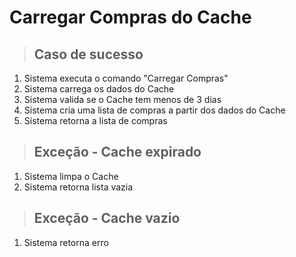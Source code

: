 # Carregar Compras do Cache

> ## Caso de sucesso

1. Sistema executa o comando "Carregar Compras"
2. Sistema carrega os dados do Cache
3. Sistema valida se o Cache tem menos de 3 dias
4. Sistema cria uma lista de compras a partir dos dados do Cache
5. Sistema retorna a lista de compras

> ## Exceção - Cache expirado

1. Sistema limpa o Cache
2. Sistema retorna lista vazia

> ## Exceção - Cache vazio

1. Sistema retorna erro
